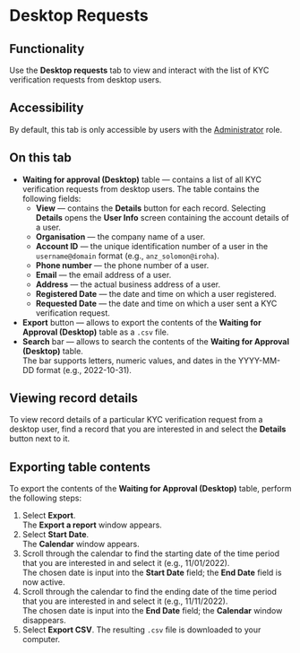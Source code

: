 # Desktop Requests

## Functionality

Use the **Desktop requests** tab to view and interact with the list of KYC verification requests from desktop users.

## Accessibility

By default, this tab is only accessible by users with the [Administrator](../roles.md#administrator) role.

## On this tab
- **Waiting for approval (Desktop)** table — contains a list of all KYC verification requests from desktop users. The table contains the following fields:
  - **View** — contains the **Details** button for each record. Selecting **Details** opens the **User Info** screen containing the account details of a user.
  - **Organisation** — the company name of a user.
  - **Account ID** — the unique identification number of a user in the `username@domain` format (e.g., `anz_solomon@iroha`).
  - **Phone number** — the phone number of a user.
  - **Email** — the email address of a user.
  - **Address** — the actual business address of a user.
  - **Registered Date** — the date and time on which a user registered.
  - **Requested Date** — the date and time on which a user sent a KYC verification request.
- **Export** button — allows to export the contents of the **Waiting for Approval (Desktop)** table as a `.csv` file.
- **Search** bar — allows to search the contents of the **Waiting for Approval (Desktop)** table.\
  The bar supports letters, numeric values, and dates in the YYYY-MM-DD format (e.g., 2022-10-31).

## Viewing record details

To view record details of a particular KYC verification request from a desktop user, find a record that you are interested in and select the **Details** button next to it.

## Exporting table contents

To export the contents of the **Waiting for Approval (Desktop)** table, perform the following steps:
1. Select **Export**.\
   The **Export a report** window appears.
2. Select **Start Date**.\
   The **Calendar** window appears.
3. Scroll through the calendar to find the starting date of the time period that you are interested in and select it (e.g., 11/01/2022).\
   The chosen date is input into the **Start Date** field; the **End Date** field is now active.
4. Scroll through the calendar to find the ending date of the time period that you are interested in and select it (e.g., 11/11/2022).\
   The chosen date is input into the **End Date** field; the **Calendar** window disappears.
5. Select **Export CSV**.
   The resulting `.csv` file is downloaded to your computer.
